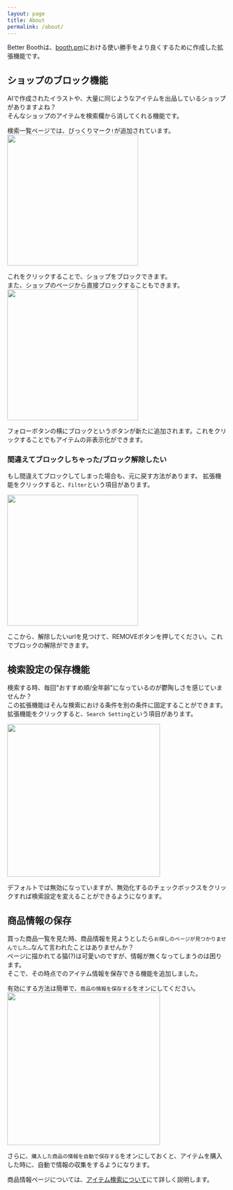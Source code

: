 ```yaml
---
layout: page
title: About
permalink: /about/
---
```


Better Boothは、[booth.pm](https://booth.pm)における使い勝手をより良くするために作成した拡張機能です。

## ショップのブロック機能
AIで作成されたイラストや、大量に同じようなアイテムを出品しているショップがありますよね？<br>
そんなショップのアイテムを検索欄から消してくれる機能です。

検索一覧ページでは、びっくりマーク`!`が追加されています。<br>
<img src="{{site.baseurl}}/images/search_shop_block_btn.png" style="height:300px">

これをクリックすることで、ショップをブロックできます。<br>
また、ショップのページから直接ブロックすることもできます。
<img src="{{site.baseurl}}/images/shop_block_btn.png" style="height:300px">

フォローボタンの横にブロックというボタンが新たに追加されます。これをクリックすることでもアイテムの非表示化ができます。

### 間違えてブロックしちゃった/ブロック解除したい
もし間違えてブロックしてしまった場合も、元に戻す方法があります。
拡張機能をクリックすると、`Filter`という項目があります。

<img src="{{site.baseurl}}/images/extension_filter.png" style="height:300px">

ここから、解除したいurlを見つけて、REMOVEボタンを押してください。これでブロックの解除ができます。

## 検索設定の保存機能
検索する時、毎回"おすすめ順/全年齢"になっているのが鬱陶しさを感じていませんか？<br>
この拡張機能はそんな検索における条件を別の条件に固定することができます。<br>
拡張機能をクリックすると、`Search Setting`という項目があります。

<img src="{{site.baseurl}}/images/extension_search_setting.png" style="height:350px">

デフォルトでは無効になっていますが、無効化するのチェックボックスをクリックすれば検索設定を変えることができるようになります。

## 商品情報の保存
買った商品一覧を見た時、商品情報を見ようとしたら`お探しのページが見つかりませんでした…`なんて言われたことはありませんか？<br>
ページに描かれてる猫(?)は可愛いのですが、情報が無くなってしまうのは困ります。<br>
そこで、その時点でのアイテム情報を保存できる機能を追加しました。

有効にする方法は簡単で、`商品の情報を保存する`をオンにしてください。
<img src="{{site.baseurl}}/images/extension_setting.png" style="height:350px">

さらに、`購入した商品の情報を自動で保存する`をオンにしておくと、アイテムを購入した時に、自動で情報の収集をするようになります。

商品情報ページについては、[アイテム検索について](howto.markdown)にて詳しく説明します。